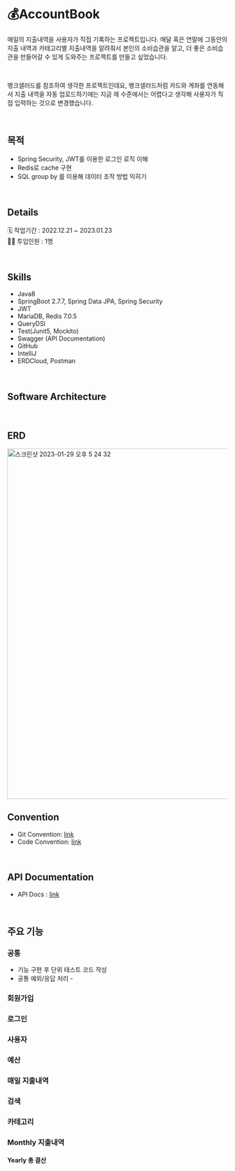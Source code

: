 # 💰AccountBook 

매일의 지출내역을 사용자가 직접 기록하는 프로젝트입니다.
매달 혹은 연말에 그동안의 지출 내역과 카테고리별 지출내역을 알려줘서 본인의 소비습관을 알고, 더 좋은 소비습관을 만들어갈 수 있게 도와주는 프로젝트를 만들고 싶었습니다.

</br>

뱅크샐러드를 참조하여 생각한 프로젝트인데요, 뱅크샐러드처럼 카드와 계좌를 연동해서 지출 내역을 자동 업로드하기에는 지금 제 수준에서는 어렵다고 생각해 사용자가 직접 입력하는 것으로 변경했습니다.

</br>

## 목적 
* Spring Security, JWT를 이용한 로그인 로직 이해 
* Redis로 cache 구현 
* SQL group by 를 이용해 데이터 조작 방법 익히기 

</br>

## Details
🗓️ 작업기간 : 2022.12.21 ~ 2023.01.23
</br>
👨‍💻 투입인원 : 1명

</br>

## Skills

- Java8
- SpringBoot 2.7.7, Spring Data JPA, Spring Security
- JWT
- MariaDB, Redis 7.0.5
- QueryDSl
- Test(Junit5, Mockito)
- Swagger (API Documentation)
- GitHub 
- IntelliJ
- ERDCloud, Postman 

</br>

## Software Architecture


</br>

## ERD
<img width="800" alt="스크린샷 2023-01-29 오후 5 24 32" src="https://user-images.githubusercontent.com/81020108/215315154-d19975ed-f604-4592-9b10-e74d6469f6f2.png">

</br>

## Convention
- Git Convention: [link](https://mixed-leotard-ccd.notion.site/Code-Convention-791c4d57f67f43b88b14d73a2688d4fa)
- Code Convention: [link](https://mixed-leotard-ccd.notion.site/Git-Convention-7f6d010fb870485ba4b152a37a274cec)

</br>

## API Documentation
- API Docs : [link](https://mixed-leotard-ccd.notion.site/API-84da8d061e894bcfa5aecddadc2bc79c)

</br>

## 주요 기능 

### 공통 
* 기능 구현 후 단위 테스트 코드 작성 
* 공통 예외/응답 처리 - 

### 회원가입
### 로그인 
### 사용자 
### 예산
### 매일 지출내역 
### 검색 
### 카테고리 
### Monthly 지출내역 
#### Yearly 총 결산 


